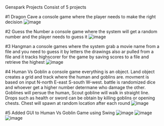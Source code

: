 Genspark Projects Consist of 5 projects 

#1 Dragon Cave a console game where the player needs to make the right decision 
![image](https://user-images.githubusercontent.com/70487686/172669044-dc16b140-5f2f-4671-b159-cb13fac7ce68.png)

#2 Guess the Number a console game where the system will get a random number and the player needs to guess it 
![image](https://user-images.githubusercontent.com/70487686/172669445-0b1324c2-65d3-4d81-8f2e-59050ae8409b.png)

#3 Hangman a console games where the system grab a movie name from a file and you need to guess it by letters the drawings also ar pulled from a file and it tracks highscorer for the game by saving scores to a file and retrieve the highest 
![image](https://user-images.githubusercontent.com/70487686/172669833-46607637-8713-47d7-b478-6b3819aac85a.png)

#4 Human Vs Goblin a console game everything is an object. Land object creates a grid and track where the human and goblins are. movment is based on input N-north E-east S-south W-west. battle is randomized dice and whoever get a higher number determane who damage the other. Goblines will persue the human, Scout gobline will walk in straight line. Drops such as health or sword can be obtain by killing goblins or opening chests. Chest will spawn at random location after each round 
![image](https://user-images.githubusercontent.com/70487686/172670305-a11d3d80-9268-49a3-96c7-0a9227e4943c.png)

#5 Added GUI to Human Vs Goblin Game using Swing 
![image](https://user-images.githubusercontent.com/70487686/172667569-c13d9ccf-dc5e-49b4-9c46-c0389e96eb02.png) ![image](https://user-images.githubusercontent.com/70487686/172667852-4a045e00-4b1a-4695-ad4b-210d257bd88f.png) ![image](https://user-images.githubusercontent.com/70487686/172668093-e0b57fa9-601e-4f81-b34c-5cb0d56bacd7.png)


